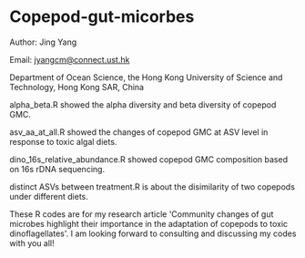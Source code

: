 # Copepod-gut-micorbes

Author: Jing Yang

Email: jyangcm@connect.ust.hk

Department of Ocean Science, the Hong Kong University of Science and Technology, Hong Kong SAR, China

alpha_beta.R showed the alpha diversity and beta diversity of copepod GMC.

asv_aa_at_all.R showed the changes of copepod GMC at ASV level in response to toxic algal diets.

dino_16s_relative_abundance.R showed copepod GMC composition based on 16s rDNA sequencing.

distinct ASVs between treatment.R is about the disimilarity of two copepods under different diets.

These R codes are for my research article 'Community changes of gut microbes highlight their importance in the adaptation of copepods to toxic dinoflagellates'. I am looking forward to consulting and discussing my codes with you all!

